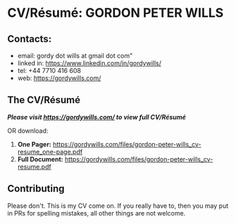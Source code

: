 # CV/R&#x00E9;sum&#x00E9;: GORDON PETER WILLS

## Contacts:
- email: gordy dot wills at gmail dot com"
- linked in: https://www.linkedin.com/in/gordywills/
- tel: +44 7710 416 608
- web: https://gordywills.com/

## The CV/R&#x00E9;sum&#x00E9;

***Please visit https://gordywills.com/ to view full CV/R&#x00E9;sum&#x00E9;***

OR download:

1. **One Pager:** https://gordywills.com/files/gordon-peter-wills_cv-resume_one-page.pdf
2. **Full Document:** https://gordywills.com/files/gordon-peter-wills_cv-resume.pdf

## Contributing
Please don't.  This is my CV come on.  If you really have to, then you may put in PRs for spelling mistakes, all other things are not welcome.
